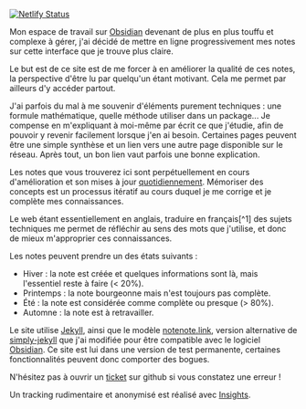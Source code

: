 [![Netlify Status](https://api.netlify.com/api/v1/badges/619b7512-ab51-4b58-933d-166fe038d780/deploy-status)](https://app.netlify.com/sites/kind-swanson-c951fb/deploys)

Mon espace de travail sur [Obsidian](https://obsidian.md) devenant de plus en plus touffu et complexe à gérer, j'ai décidé de mettre en ligne progressivement mes notes sur cette interface que je trouve plus claire.

Le but est de ce site est de me forcer à en améliorer la qualité de ces notes, la perspective d'être lu par quelqu'un étant motivant. Cela me permet par ailleurs d'y accéder partout.

J'ai parfois du mal à me souvenir d'éléments purement techniques : une formule mathématique, quelle méthode utiliser dans un package... Je compense en m'expliquant à moi-même par écrit ce que j'étudie, afin de pouvoir y revenir facilement lorsque j'en ai besoin. Certaines pages peuvent être une simple synthèse et un lien vers une autre page disponible sur le réseau. Après tout, un bon lien vaut parfois une bonne explication.

Les notes que vous trouverez ici sont perpétuellement en cours d'amélioration et son mises à jour [quotidiennement](https://github.com/Maxence-L). Mémoriser des concepts est un processus itératif au cours duquel je me corrige et je complète mes connaissances. 

Le web étant essentiellement en anglais, traduire en français[^1] des sujets techniques me permet de réfléchir au sens des mots que j'utilise, et donc de mieux m'approprier ces connaissances.

Les notes peuvent prendre un des états suivants :

- Hiver : la note est créée et quelques informations sont là, mais l'essentiel reste à faire (< 20%).
- Printemps : la note bourgeonne mais n'est toujours pas complète.
- Été : la note est considérée comme complète ou presque (> 80%).
- Automne : la note est à retravailler.

Le site utilise [Jekyll](https://jekyllrb.com/), ainsi que le modèle [notenote.link](https://github.com/Maxence-L/notenote.link), version alternative de [simply-jekyll](https://github.com/raghuveerdotnet/simply-jekyll) que j'ai modifiée pour être compatible avec le logiciel [Obsidian](https://obsidian.md). Ce site est lui dans une version de test permanente, certaines fonctionnalités peuvent donc comporter des bogues.

N'hésitez pas à ouvrir un [ticket](https://github.com/Maxence-L/arboretum.link/issues) sur github si vous constatez une erreur ! 

Un tracking rudimentaire et anonymisé est réalisé avec [Insights](https://getinsights.io/).
